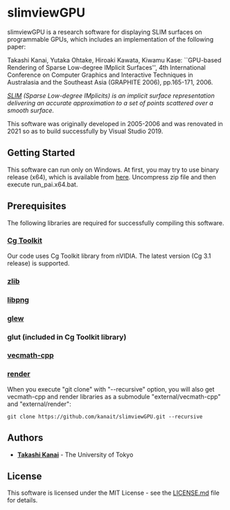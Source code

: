 # slimviewGPU

slimviewGPU is a research software for displaying SLIM surfaces on programmable GPUs, which includes an implementation of the following paper:

Takashi Kanai, Yutaka Ohtake, Hiroaki Kawata, Kiwamu Kase: ``GPU-based Rendering of Sparse Low-degree IMplicit Surfaces'', 4th International Conference on Computer Graphics and Interactive Techniques in Australasia and the Southeast Asia (GRAPHITE 2006), pp.165-171, 2006.

*[SLIM](https://dl.acm.org/doi/10.5555/1281920.1281944) (Sparse Low-degree IMplicits) is an implicit surface representation delivering an accurate approximation to a set of points scattered over a smooth surface.*

This software was originally developed in 2005-2006 and was renovated in 2021 so as to build successfully by Visual Studio 2019.

## Getting Started

This software can run only on Windows. 
At first, you may try to use binary release (x64), 
which is available from [here](https://github.com/kanait/slimviewGPU/releases/tag/v1.0).
Uncompress zip file and then execute run_pai.x64.bat.

## Prerequisites

The following libraries are required for successfully compiling this software.

### [Cg Toolkit](https://developer.nvidia.com/cg-toolkit/)

Our code uses Cg Toolkit library from nVIDIA. The latest version (Cg 3.1 release) is supported.

### [zlib](https://zlib.net/)

### [libpng](http://www.libpng.org/pub/png/libpng.html)

### [glew](http://glew.sourceforge.net/)

### glut (included in Cg Toolkit library)

### [vecmath-cpp](https://github.com/yuki12/vecmath-cpp)
### [render](https://github.com/kanait/render)

When you execute "git clone" with "--recursive" option, you will also get vecmath-cpp and render libraries as a submodule "external/vecmath-cpp" and "external/render":

```
git clone https://github.com/kanait/slimviewGPU.git --recursive
```

## Authors

* **[Takashi Kanai](https://graphics.c.u-tokyo.ac.jp/hp/en/)** - The University of Tokyo

## License

This software is licensed under the MIT License - see the [LICENSE.md](LICENSE.md) file for details.

